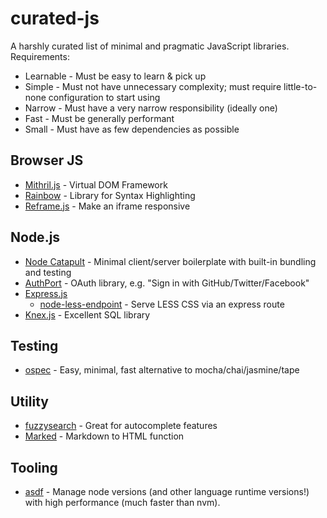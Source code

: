 # curated-js

A harshly curated list of minimal and pragmatic JavaScript libraries. Requirements:

- Learnable - Must be easy to learn & pick up
- Simple - Must not have unnecessary complexity; must require little-to-none configuration to start using
- Narrow - Must have a very narrow responsibility (ideally one)
- Fast - Must be generally performant
- Small - Must have as few dependencies as possible

## Browser JS

- [Mithril.js](https://github.com/lhorie/mithril.js) - Virtual DOM Framework
- [Rainbow](https://craig.is/making/rainbows) - Library for Syntax Highlighting
- [Reframe.js](https://github.com/dollarshaveclub/reframe.js) - Make an iframe responsive

## Node.js

- [Node Catapult](https://github.com/Concatapult/node-catapult) - Minimal client/server boilerplate with built-in bundling and testing
- [AuthPort](https://github.com/mindeavor/authport) - OAuth library, e.g. "Sign in with GitHub/Twitter/Facebook"
- [Express.js](http://expressjs.com/)
  - [node-less-endpoint](https://github.com/mindeavor/node-less-endpoint) - Serve LESS CSS via an express route
- [Knex.js](http://knexjs.org/) - Excellent SQL library

## Testing

- [ospec](https://www.npmjs.com/package/ospec) - Easy, minimal, fast alternative to mocha/chai/jasmine/tape

## Utility

- [fuzzysearch](https://github.com/bevacqua/fuzzysearch) - Great for autocomplete features
- [Marked](https://github.com/chjj/marked) - Markdown to HTML function

## Tooling

- [asdf](https://github.com/asdf-vm/asdf) - Manage node versions (and other language runtime versions!) with high performance (much faster than nvm).
